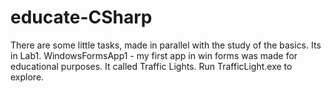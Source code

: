 # educate-CSharp
There are some little tasks, made in parallel with the study of the basics. Its in Lab1.
WindowsFormsApp1 - my first app in win forms was made for educational purposes. It called Traffic Lights. Run TrafficLight.exe to explore.
